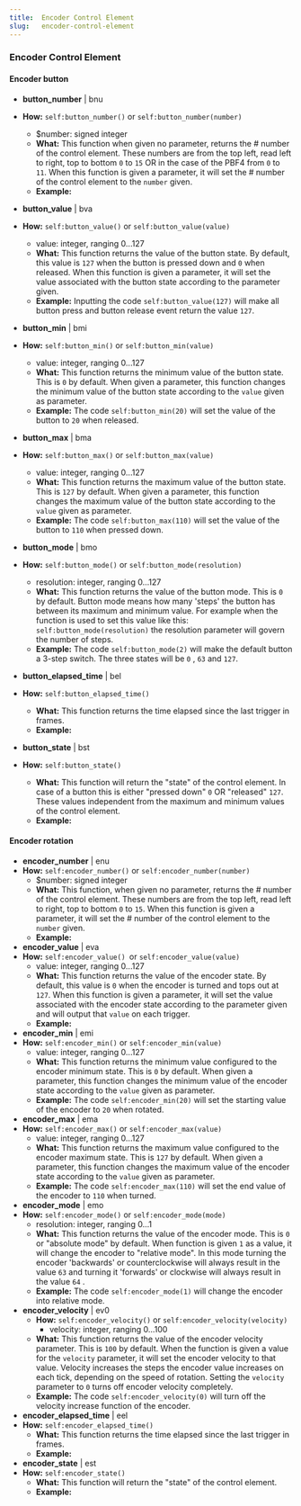 ```yaml
---
title:  Encoder Control Element
slug:   encoder-control-element
---
```


### Encoder Control Element

#### Encoder button

- **button_number** | bnu
- **How:** `self:button_number()` or `self:button_number(number)`
    - $number: signed integer
  - **What:** This function when given no parameter, returns the # number of the control element. These numbers are from the top left, read left to right, top to bottom `0` to `15` OR in the case of the PBF4 from `0` to `11`. 
    When this function is given a parameter, it will set the # number of the control element to the `number` given.
  - **Example:**
  
- **button_value** | bva
- **How:** `self:button_value()` or `self:button_value(value)`
    - value: integer, ranging 0...127
  - **What:** This function returns the value of the button state. By default, this value is `127` when the button is pressed down and `0` when released.
    When this function is given a parameter, it will set the value associated with the button state according to the parameter given.
  - **Example:** Inputting the code `self:button_value(127)` will make all button press and  button release event return the value `127`.
  
- **button_min** | bmi
- **How:** `self:button_min()` or `self:button_min(value)`
    - value: integer, ranging 0...127
  - **What:** This function returns the minimum value of the button state. This is `0` by default.
    When given a parameter, this function changes the minimum value of the button state according to the `value` given as parameter.
  - **Example:** The code `self:button_min(20)` will set the value of the button to `20` when released.
  
- **button_max** | bma
- **How:** `self:button_max()` or `self:button_max(value)`
    - value: integer, ranging 0...127
  - **What:** This function returns the maximum value of the button state. This is `127` by default.
    When given a parameter, this function changes the maximum value of the button state according to the `value` given as parameter.
  - **Example:** The code `self:button_max(110)` will set the value of the button to `110` when pressed down.
  
- **button_mode** | bmo
- **How:** `self:button_mode()` or `self:button_mode(resolution)`
    - resolution: integer, ranging 0...127
  - **What:** This function returns the value of the button mode. This is `0` by default. Button mode means how many 'steps' the button has between its maximum and minimum value. For example when the function is used to set this value like this: `self:button_mode(resolution)` the resolution parameter will govern the number of steps.
  - **Example:** The code `self:button_mode(2)` will make the default button a 3-step switch. The three states will be `0` , `63` and `127`.
  
- **button_elapsed_time** | bel
- **How:** `self:button_elapsed_time()`
  - **What:** This function returns the time elapsed since the last trigger in frames.
  - **Example:**
  
- **button_state** | bst
- **How:** `self:button_state()`
  - **What:** This function will return the "state" of the control element. In case of a button this is either "pressed down" `0`  OR "released" `127`. These values independent from the maximum and minimum values of the control element.
  - **Example:**

#### Encoder rotation

- **encoder_number** | enu
- **How:** `self:encoder_number()` or `self:encoder_number(number)`
    - $number: signed integer
  - **What:** This function, when given no parameter, returns the # number of the control element. These numbers are from the top left, read left to right, top to bottom `0` to `15`. 
    When this function is given a parameter, it will set the # number of the control element to the `number` given.
  - **Example:**
- **encoder_value** | eva
- **How:** `self:encoder_value() `or `self:encoder_value(value)`
    - value: integer, ranging 0...127
  - **What:**  This function returns the value of the encoder state. By default, this value is `0` when the encoder is turned and tops out at `127`.
    When this function is given a parameter, it will set the value associated with the encoder state according to the parameter given and will output that `value` on each trigger.
  - **Example:** 
- **encoder_min** | emi
- **How:** `self:encoder_min()` or `self:encoder_min(value)`
    - value: integer, ranging 0...127
  - **What:** This function returns the minimum value configured to the encoder minimum state. This is `0` by default.
    When given a parameter, this function changes the minimum value of the encoder state according to the `value` given as parameter.
  - **Example:** The code `self:encoder_min(20)` will set the starting value of the encoder to `20` when rotated.
- **encoder_max** | ema
- **How:** `self:encoder_max()` or `self:encoder_max(value)`
    - value: integer, ranging 0...127
  - **What:** This function returns the maximum value configured to the encoder maximum state. This is `127` by default.
    When given a parameter, this function changes the maximum value of the encoder state according to the `value` given as parameter.
  - **Example:** The code `self:encoder_max(110)` will set the end value of the encoder to `110` when turned.
- **encoder_mode** | emo
- **How:** `self:encoder_mode()` or `self:encoder_mode(mode)`
    - resolution: integer, ranging 0...1
  - **What:** This function returns the value of the encoder mode. This is `0`  or "absolute mode" by default.
    When function is given `1` as a value, it will change the encoder to "relative mode". In this mode turning the encoder 'backwards' or counterclockwise will always result in the value `63` and turning it 'forwards' or clockwise will always result in the value `64` .
  - **Example:** The code `self:encoder_mode(1)` will change the encoder into relative mode. 
- **encoder_velocity** | ev0
  - **How:** `self:encoder_velocity()` or `self:encoder_velocity(velocity)`
    - velocity: integer, ranging 0...100
  - **What:** This function returns the value of the encoder velocity parameter. This is `100` by default. When the function is given a value for the `velocity` parameter, it will set  the encoder velocity to that value. Velocity increases the steps the encoder value increases on each tick, depending on the speed of rotation. Setting the `velocity` parameter to `0` turns off encoder velocity completely.
  - **Example:**  The code `self:encoder_velocity(0)` will turn off the velocity increase function of the encoder.
- **encoder_elapsed_time** | eel
- **How:** `self:encoder_elapsed_time()`
  - **What:** This function returns the time elapsed since the last trigger in frames.
  - **Example:** 
- **encoder_state** | est
- **How:** `self:encoder_state()`
  - **What:** This function will return the "state" of the control element.
  - **Example:** 